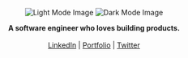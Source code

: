 <p align="center">
  <img src="https://github.com/user-attachments/assets/77a29409-f04c-4f09-ba76-f6d8c10da8ef#gh-light-mode-only" alt="Light Mode Image" />
  <img src="https://github.com/user-attachments/assets/ca0f395c-5446-4ff4-a8d0-2173e0967131#gh-dark-mode-only" alt="Dark Mode Image" />
</p>

<p align="center">
  <b>A software engineer who loves building products.</b><br><br>
  <a href="https://www.linkedin.com/in/ratiksingh/">LinkedIn</a> |
  <a href="https://ratiksingha.github.io/ui-portfolio/">Portfolio</a> |
  <a href="https://twitter.com/whonickumar">Twitter</a>
</p>
